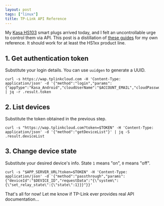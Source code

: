```yaml
---
layout: post
tags: ["linux"]
title: TP-Link API Reference
---
```


My [Kasa HS103](https://www.kasasmart.com/us/products/smart-plugs/kasa-smart-wifi-plug-lite-hs103p2) smart plugs arrived today, and I felt an uncontrollable urge to control them via API. This post is a distillation of [these guides](https://itnerd.space/2017/01/22/how-to-control-your-tp-link-hs100-smartplug-from-internet/) for my own reference. It should work for at least the HS1xx product line.

## 1. Get authentication token

Substitute your login details. You can use `uuidgen` to generate a UUID.

```shell
curl -s https://wap.tplinkcloud.com -H 'Content-Type: application/json' -d '{"method":"login","params":{"appType":"Kasa_Android","cloudUserName":"$ACCOUNT_EMAIL","cloudPassword":"$ACCOUNT_PASSWORD","terminalUUID":"$UUID"}}' | jq -r .result.token
```

## 2. List devices

Substitute the token obtained in the previous step.

```shell
curl -s "https://wap.tplinkcloud.com?token=$TOKEN" -H 'Content-Type: application/json' -d '{"method":"getDeviceList"}' | jq -S .result.deviceList
```

## 3. Change device state

Substitute your desired device's info. State `1` means "on", `0` means "off".

```shell
curl -s "$APP_SERVER_URL?token=$TOKEN" -H 'Content-Type: application/json' -d '{"method":"passthrough","params":{"deviceId":"$DEVICE_ID","requestData":"{\"system\":{\"set_relay_state\":{\"state\":1}}}"}}'
```

That's all for now! Let me know if TP-Link ever provides real API documentation...
